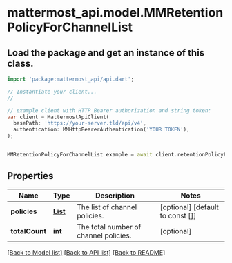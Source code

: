 # mattermost_api.model.MMRetentionPolicyForChannelList

## Load the package and get an instance of this class.
```dart
import 'package:mattermost_api/api.dart';

// Instantiate your client...
//

// example client with HTTP Bearer authorization and string token:
var client = MattermostApiClient(
  basePath: 'https://your-server.tld/api/v4',
  authentication: MMHttpBearerAuthentication('YOUR TOKEN'),
);


MMRetentionPolicyForChannelList example = await client.retentionPolicyForChannelList.FUNCTION_THAT_RETURNS_THIS_CLASS();

```

## Properties
Name | Type | Description | Notes
------------ | ------------- | ------------- | -------------
**policies** | [**List<MMDataRetentionPolicyForChannel>**](MMDataRetentionPolicyForChannel.md) | The list of channel policies. | [optional] [default to const []]
**totalCount** | **int** | The total number of channel policies. | [optional] 

[[Back to Model list]](../GENERATED_README.md#documentation-for-models) [[Back to API list]](../GENERATED_README.md#documentation-for-api-endpoints) [[Back to README]](../GENERATED_README.md)


